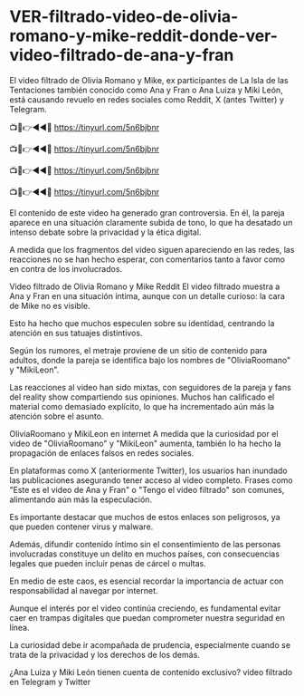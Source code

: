 # VER-filtrado-video-de-olivia-romano-y-mike-reddit-donde-ver-video-filtrado-de-ana-y-fran

El video filtrado de Olivia Romano y Mike, ex participantes de La Isla de las Tentaciones también conocido como Ana y Fran o Ana Luiza y Miki León, está causando revuelo en redes sociales como Reddit, X (antes Twitter) y Telegram.

📺📱👉◄◄🔴  https://tinyurl.com/5n6bjbnr

📺📱👉◄◄🔴  https://tinyurl.com/5n6bjbnr

📺📱👉◄◄🔴  https://tinyurl.com/5n6bjbnr

📺📱👉◄◄🔴  https://tinyurl.com/5n6bjbnr


El contenido de este video ha generado gran controversia. En él, la pareja aparece en una situación claramente subida de tono, lo que ha desatado un intenso debate sobre la privacidad y la ética digital.

A medida que los fragmentos del video siguen apareciendo en las redes, las reacciones no se han hecho esperar, con comentarios tanto a favor como en contra de los involucrados.

Video filtrado de Olivia Romano y Mike Reddit
El video filtrado muestra a Ana y Fran en una situación íntima, aunque con un detalle curioso: la cara de Mike no es visible.

Esto ha hecho que muchos especulen sobre su identidad, centrando la atención en sus tatuajes distintivos.


Según los rumores, el metraje proviene de un sitio de contenido para adultos, donde la pareja se identifica bajo los nombres de "OliviaRoomano" y "MikiLeon".

Las reacciones al video han sido mixtas, con seguidores de la pareja y fans del reality show compartiendo sus opiniones. Muchos han calificado el material como demasiado explícito, lo que ha incrementado aún más la atención sobre el asunto.

OliviaRoomano y MikiLeon en internet
A medida que la curiosidad por el video de "OliviaRoomano" y "MikiLeon" aumenta, también lo ha hecho la propagación de enlaces falsos en redes sociales.

En plataformas como X (anteriormente Twitter), los usuarios han inundado las publicaciones asegurando tener acceso al video completo. Frases como "Este es el video de Ana y Fran" o "Tengo el video filtrado" son comunes, alimentando aún más la especulación.

Es importante destacar que muchos de estos enlaces son peligrosos, ya que pueden contener virus y malware.

Además, difundir contenido íntimo sin el consentimiento de las personas involucradas constituye un delito en muchos países, con consecuencias legales que pueden incluir penas de cárcel o multas.

En medio de este caos, es esencial recordar la importancia de actuar con responsabilidad al navegar por internet.

Aunque el interés por el video continúa creciendo, es fundamental evitar caer en trampas digitales que puedan comprometer nuestra seguridad en línea.

La curiosidad debe ir acompañada de prudencia, especialmente cuando se trata de la privacidad y los derechos de los demás.

¿Ana Luiza y Miki León tienen cuenta de contenido exclusivo? video filtrado en Telegram y Twitter

